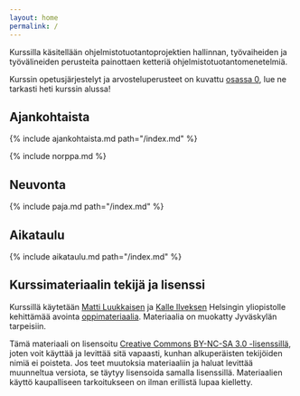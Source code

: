```yaml
---
layout: home
permalink: /
---
```


Kurssilla käsitellään ohjelmistotuotantoprojektien hallinnan, työvaiheiden ja työvälineiden perusteita painottaen ketteriä ohjelmistotuotantomenetelmiä. 

Kurssin opetusjärjestelyt ja arvosteluperusteet on kuvattu [osassa 0](/osa0), lue ne tarkasti heti kurssin alussa!


## Ajankohtaista

{% include ajankohtaista.md path="/index.md" %}

{% include norppa.md %}


## Neuvonta

{% include paja.md path="/index.md" %}


## Aikataulu

{% include aikataulu.md path="/index.md" %}





## Kurssimateriaalin tekijä ja lisenssi

Kurssillä käytetään <a href="https://github.com/mluukkai">Matti Luukkaisen</a> ja <a href="https://github.com/Kaltsoon">Kalle Ilveksen</a> Helsingin yliopistolle kehittämää avointa <a href="https://ohjelmistotuotanto-hy.github.io/">oppimateriaalia</a>. Materiaalia on muokatty Jyväskylän tarpeisiin. 

Tämä materiaali on lisensoitu <a rel="license" href="http://creativecommons.org/licenses/by-nc-sa/3.0/">Creative Commons BY-NC-SA 3.0 -lisenssillä</a>, joten voit käyttää ja levittää sitä vapaasti, kunhan alkuperäisten tekijöiden nimiä ei poisteta. Jos teet muutoksia materiaaliin ja haluat levittää muunneltua versiota, se täytyy lisensoida samalla lisenssillä. Materiaalien käyttö kaupalliseen tarkoitukseen on ilman erillistä lupaa kielletty.
